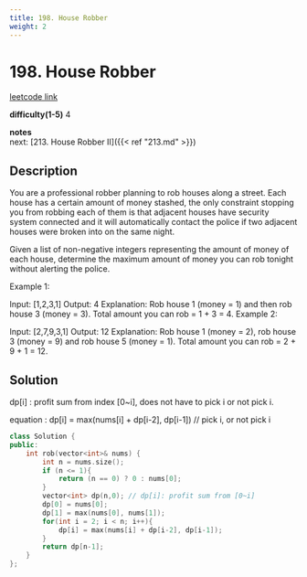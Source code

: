```yaml
---
title: 198. House Robber
weight: 2
---
```

# 198. House Robber
[leetcode link](https://leetcode.com/problems/house-robber/)

**difficulty(1-5)** 
4

**notes**   
next: [213. House Robber II]({{< ref "213.md" >}})

## Description
You are a professional robber planning to rob houses along a street. Each house has a certain amount of money stashed, the only constraint stopping you from robbing each of them is that adjacent houses have security system connected and it will automatically contact the police if two adjacent houses were broken into on the same night.

Given a list of non-negative integers representing the amount of money of each house, determine the maximum amount of money you can rob tonight without alerting the police.

Example 1:

Input: [1,2,3,1]
Output: 4
Explanation: Rob house 1 (money = 1) and then rob house 3 (money = 3).
             Total amount you can rob = 1 + 3 = 4.
Example 2:

Input: [2,7,9,3,1]
Output: 12
Explanation: Rob house 1 (money = 2), rob house 3 (money = 9) and rob house 5 (money = 1).
             Total amount you can rob = 2 + 9 + 1 = 12.

## Solution

dp[i]
: profit sum from index [0~i], does not have to pick i or not pick i.

equation
: dp[i] = max(nums[i] + dp[i-2], dp[i-1]) // pick i, or not pick i
```c++
class Solution {
public:
    int rob(vector<int>& nums) {
        int n = nums.size();
        if (n <= 1){
            return (n == 0) ? 0 : nums[0];
        }
        vector<int> dp(n,0); // dp[i]: profit sum from [0~i]
        dp[0] = nums[0];
        dp[1] = max(nums[0], nums[1]);
        for(int i = 2; i < n; i++){
            dp[i] = max(nums[i] + dp[i-2], dp[i-1]);
        }
        return dp[n-1];
    }
};
```


